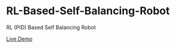 # RL-Based-Self-Balancing-Robot
RL (PID) Based Self Balancing Robot

[Live Demo](https://drive.google.com/file/d/14w7App6kejJkx6XtVEmv77z16gLZXv7F/view?usp=sharing)
